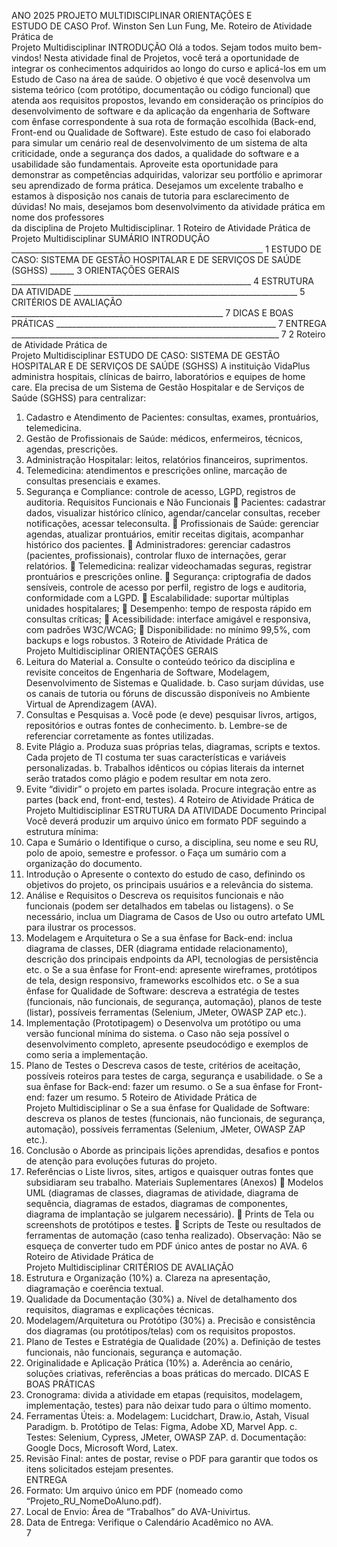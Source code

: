ANO 
2025 
PROJETO MULTIDISCIPLINAR 
ORIENTAÇÕES E  
ESTUDO DE CASO 
Prof. Winston Sen Lun Fung, Me. 
Roteiro de Atividade Prática de  
Projeto Multidisciplinar 
INTRODUÇÃO 
Olá a todos. 
Sejam todos muito bem-vindos! 
Nesta atividade final de Projetos, você terá a oportunidade de integrar os conhecimentos 
adquiridos ao longo do curso e aplicá-los em um Estudo de Caso na área de saúde. O objetivo é que 
você desenvolva um sistema teórico (com protótipo, documentação ou código funcional) que atenda 
aos requisitos propostos, levando em consideração os princípios do desenvolvimento de software e 
da aplicação da engenharia de Software com ênfase correspondente à sua rota de formação 
escolhida (Back-end, Front-end ou Qualidade de Software). 
Este estudo de caso foi elaborado para simular um cenário real de desenvolvimento de um 
sistema de alta criticidade, onde a segurança dos dados, a qualidade do software e a usabilidade 
são fundamentais. Aproveite esta oportunidade para demonstrar as competências adquiridas, 
valorizar seu portfólio e aprimorar seu aprendizado de forma prática. 
Desejamos um excelente trabalho e estamos à disposição nos canais de tutoria para 
esclarecimento de dúvidas! 
No mais, desejamos bom desenvolvimento da atividade prática em nome dos professores  
da disciplina de Projeto Multidisciplinar. 
1 
Roteiro de Atividade Prática de  
Projeto Multidisciplinar 
SUMÁRIO 
INTRODUÇÃO _______________________________________________________________ 1 
ESTUDO DE CASO: SISTEMA DE GESTÃO HOSPITALAR E DE SERVIÇOS DE SAÚDE (SGHSS)
 ______ 3 
ORIENTAÇÕES GERAIS ____________________________________________________________ 4 
ESTRUTURA DA ATIVIDADE ________________________________________________________ 5 
CRITÉRIOS DE AVALIAÇÃO _____________________________________________________ 7 
DICAS E BOAS PRÁTICAS _______________________________________________________ 7 
ENTREGA ___________________________________________________________________ 7 
2 
Roteiro de Atividade Prática de  
Projeto Multidisciplinar 
ESTUDO DE CASO: SISTEMA DE GESTÃO 
HOSPITALAR E DE SERVIÇOS DE SAÚDE 
(SGHSS) 
A instituição VidaPlus administra hospitais, clínicas de bairro, laboratórios e equipes de home 
care. Ela precisa de um Sistema de Gestão Hospitalar e de Serviços de Saúde (SGHSS) para 
centralizar: 
1. Cadastro e Atendimento de Pacientes: consultas, exames, prontuários, telemedicina. 
2. Gestão de Profissionais de Saúde: médicos, enfermeiros, técnicos, agendas, 
prescrições. 
3. Administração Hospitalar: leitos, relatórios financeiros, suprimentos. 
4. Telemedicina: atendimentos e prescrições online, marcação de consultas presenciais e 
exames. 
5. Segurança e Compliance: controle de acesso, LGPD, registros de auditoria. 
Requisitos Funcionais e Não Funcionais 
 Pacientes: cadastrar dados, visualizar histórico clínico, agendar/cancelar consultas, 
receber notificações, acessar teleconsulta. 
 Profissionais de Saúde: gerenciar agendas, atualizar prontuários, emitir receitas digitais, 
acompanhar histórico dos pacientes. 
 Administradores: gerenciar cadastros (pacientes, profissionais), controlar fluxo de 
internações, gerar relatórios. 
 Telemedicina: realizar videochamadas seguras, registrar prontuários e prescrições online. 
 Segurança: criptografia de dados sensíveis, controle de acesso por perfil, registro de logs 
e auditoria, conformidade com a LGPD. 
 Escalabilidade: suportar múltiplas unidades hospitalares; 
 Desempenho: tempo de resposta rápido em consultas críticas; 
 Acessibilidade: interface amigável e responsiva, com padrões W3C/WCAG; 
 Disponibilidade: no mínimo 99,5%, com backups e logs robustos. 
3 
Roteiro de Atividade Prática de  
Projeto Multidisciplinar 
ORIENTAÇÕES GERAIS 
1. Leitura do Material 
a. Consulte o conteúdo teórico da disciplina e revisite conceitos de Engenharia de 
Software, Modelagem, Desenvolvimento de Sistemas e Qualidade. 
b. Caso surjam dúvidas, use os canais de tutoria ou fóruns de discussão disponíveis 
no Ambiente Virtual de Aprendizagem (AVA). 
2. Consultas e Pesquisas 
a. Você pode (e deve) pesquisar livros, artigos, repositórios e outras fontes de 
conhecimento. 
b. Lembre-se de referenciar corretamente as fontes utilizadas. 
3. Evite Plágio 
a. Produza suas próprias telas, diagramas, scripts e textos. Cada projeto de TI 
costuma ter suas características e variáveis personalizadas. 
b. Trabalhos idênticos ou cópias literais da internet serão tratados como plágio e 
podem resultar em nota zero. 
4. Evite “dividir” o projeto em partes isolada. Procure integração entre as partes (back
end, front-end, testes). 
4 
Roteiro de Atividade Prática de  
Projeto Multidisciplinar 
ESTRUTURA DA ATIVIDADE 
Documento Principal 
Você deverá produzir um arquivo único em formato PDF seguindo a estrutura mínima: 
1. Capa e Sumário 
o Identifique o curso, a disciplina, seu nome e seu RU, polo de apoio, semestre e 
professor. 
o Faça um sumário com a organização do documento. 
2. Introdução 
o Apresente o contexto do estudo de caso, definindo os objetivos do projeto, os 
principais usuários e a relevância do sistema. 
3. Análise e Requisitos 
o Descreva os requisitos funcionais e não funcionais (podem ser detalhados em tabelas 
ou listagens). 
o Se necessário, inclua um Diagrama de Casos de Uso ou outro artefato UML para 
ilustrar os processos. 
4. Modelagem e Arquitetura 
o Se a sua ênfase for Back-end: inclua diagrama de classes, DER (diagrama entidade
relacionamento), descrição dos principais endpoints da API, tecnologias de 
persistência etc. 
o Se a sua ênfase for Front-end: apresente wireframes, protótipos de tela, design 
responsivo, frameworks escolhidos etc. 
o Se a sua ênfase for Qualidade de Software: descreva a estratégia de testes 
(funcionais, não funcionais, de segurança, automação), planos de teste (listar), 
possíveis ferramentas (Selenium, JMeter, OWASP ZAP etc.). 
5. Implementação (Prototipagem) 
o Desenvolva um protótipo ou uma versão funcional mínima do sistema. 
o Caso não seja possível o desenvolvimento completo, apresente pseudocódigo e 
exemplos de como seria a implementação. 
6. Plano de Testes 
o Descreva casos de teste, critérios de aceitação, possíveis roteiros para testes de 
carga, segurança e usabilidade. 
o Se a sua ênfase for Back-end: fazer um resumo. 
o Se a sua ênfase for Front-end: fazer um resumo. 
5 
Roteiro de Atividade Prática de  
Projeto Multidisciplinar 
o Se a sua ênfase for Qualidade de Software: descreva os planos de testes 
(funcionais, não funcionais, de segurança, automação), possíveis ferramentas 
(Selenium, JMeter, OWASP ZAP etc.). 
7. Conclusão 
o Aborde as principais lições aprendidas, desafios e pontos de atenção para evoluções 
futuras do projeto. 
8. Referências 
o Liste livros, sites, artigos e quaisquer outras fontes que subsidiaram seu trabalho. 
Materiais Suplementares (Anexos) 
 Modelos UML (diagramas de classes, diagramas de atividade, diagrama de sequência, 
diagramas de estados, diagramas de componentes, diagrama de implantação se julgarem 
necessário). 
 Prints de Tela ou screenshots de protótipos e testes. 
 Scripts de Teste ou resultados de ferramentas de automação (caso tenha realizado). 
Observação: Não se esqueça de converter tudo em PDF único antes de postar no AVA. 
6 
Roteiro de Atividade Prática de  
Projeto Multidisciplinar 
CRITÉRIOS DE AVALIAÇÃO 
1. Estrutura e Organização (10%) 
a. Clareza na apresentação, diagramação e coerência textual. 
2. Qualidade da Documentação (30%) 
a. Nível de detalhamento dos requisitos, diagramas e explicações técnicas. 
3. Modelagem/Arquitetura ou Protótipo (30%) 
a. Precisão e consistência dos diagramas (ou protótipos/telas) com os requisitos 
propostos. 
4. Plano de Testes e Estratégia de Qualidade (20%) 
a. Definição de testes funcionais, não funcionais, segurança e automação. 
5. Originalidade e Aplicação Prática (10%) 
a. Aderência ao cenário, soluções criativas, referências a boas práticas do 
mercado. 
DICAS E BOAS PRÁTICAS  
1. Cronograma: divida a atividade em etapas (requisitos, modelagem, implementação, 
testes) para não deixar tudo para o último momento. 
2. Ferramentas Úteis: 
a. Modelagem: Lucidchart, Draw.io, Astah, Visual Paradigm. 
b. Protótipo de Telas: Figma, Adobe XD, Marvel App. 
c. Testes: Selenium, Cypress, JMeter, OWASP ZAP. 
d. Documentação: Google Docs, Microsoft Word, Latex. 
3. Revisão Final: antes de postar, revise o PDF para garantir que todos os itens 
solicitados estejam presentes.  
ENTREGA  
1. Formato: Um arquivo único em PDF (nomeado como “Projeto_RU_NomeDoAluno.pdf). 
2. Local de Envio: Área de “Trabalhos” do AVA-Univirtus. 
3. Data de Entrega: Verifique o Calendário Acadêmico no AVA.  
7 